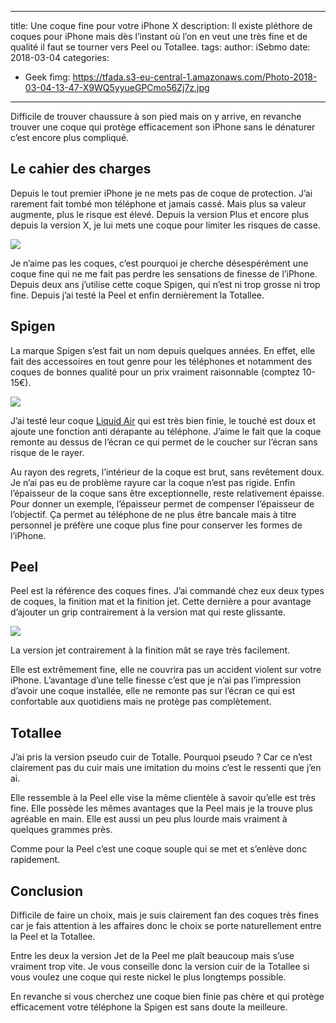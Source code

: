 

---
title: Une coque fine pour votre iPhone X
description: Il existe pléthore de coques pour iPhone mais dès l’instant où l’on en veut une très fine et de qualité il faut se tourner vers Peel ou Totallee. 
tags: 
author: iSebmo
date: 2018-03-04
categories:
  - Geek
fimg: https://tfada.s3-eu-central-1.amazonaws.com/Photo-2018-03-04-13-47-X9WQ5yyueGPCmo56Zj7z.jpg
---

Difficile de trouver chaussure à son pied mais on y arrive, en revanche trouver une coque qui protège efficacement son iPhone sans le dénaturer c’est encore plus compliqué. 

## Le cahier des charges
Depuis le tout premier iPhone je ne mets pas de coque de protection. J’ai rarement fait tombé mon téléphone et jamais cassé. Mais plus sa valeur augmente, plus le risque est élevé. Depuis la version Plus et encore plus depuis la version X, je lui mets une coque pour limiter les risques de casse. 

![](https://tfada.s3-eu-central-1.amazonaws.com/Photo-2018-03-04-13-42-1RiuvrupumVZiCQzVSve.jpg)

Je n’aime pas les coques, c’est pourquoi je cherche désespérément une coque fine qui ne me fait pas perdre les sensations de finesse de l’iPhone. Depuis deux ans j’utilise cette coque Spigen, qui n’est ni trop grosse ni trop fine. Depuis j’ai testé la Peel et enfin dernièrement la Totallee. 

## Spigen
La marque Spigen s’est fait un nom depuis quelques années. En effet, elle fait des accessoires en tout genre pour les téléphones et notamment des coques de bonnes qualité pour un prix vraiment raisonnable (comptez 10-15€). 

![](https://tfada.s3-eu-central-1.amazonaws.com/Photo-2018-03-04-13-46-2XoWDCY1ybOXIISjbfTa.jpg)

J’ai testé leur coque [Liquid Air](https://amzn.to/2Bi8bym) qui est très bien finie, le touché est doux et ajoute une fonction anti dérapante au téléphone. J’aime le fait que la coque remonte au dessus de l’écran ce qui permet de le coucher sur l’écran sans risque de le rayer. 

Au rayon des regrets, l’intérieur de la coque est brut, sans revêtement doux. Je n’ai pas eu de problème rayure car la coque n’est pas rigide. Enfin l’épaisseur de la coque sans être exceptionnelle, reste relativement épaisse. Pour donner un exemple, l’épaisseur permet de compenser l’épaisseur de l’objectif. Ça permet au téléphone de ne plus être bancale mais à titre personnel je préfère une coque plus fine pour conserver les formes de l’iPhone. 

## Peel
Peel est la référence des coques fines. J’ai commandé chez eux deux types de coques, la finition mat et la finition jet. Cette dernière a pour avantage d’ajouter un grip contrairement à la version mat qui reste glissante. 

![](https://tfada.s3-eu-central-1.amazonaws.com/Photo-2018-03-04-13-45-u7PYM9VzQY7ORm8dU8Lr.jpg)

La version jet contrairement à la finition mât se raye très facilement. 

Elle est extrêmement fine, elle ne couvrira pas un accident violent sur votre iPhone. L’avantage d’une telle finesse c’est que je n’ai pas l’impression d’avoir une coque installée, elle ne remonte pas sur l’écran ce qui est confortable aux quotidiens mais ne protège pas complètement. 

## Totallee
J’ai pris la version pseudo cuir de Totalle. Pourquoi pseudo ? Car ce n’est clairement pas du cuir mais une imitation du moins c’est le ressenti que j’en ai. 

Elle ressemble à la Peel elle vise la même clientèle à savoir qu’elle est très fine. Elle possède les mêmes avantages que la Peel mais je la trouve plus agréable en main. Elle est aussi un peu plus lourde mais vraiment à quelques grammes près. 

Comme pour la Peel c’est une coque souple qui se met et s’enlève donc rapidement. 

## Conclusion
Difficile de faire un choix, mais je suis clairement fan des coques très fines car je fais attention à les affaires donc le choix se porte naturellement entre la Peel et la Totallee. 

Entre les deux la version Jet de la Peel me plaît beaucoup mais s’use vraiment trop vite. Je vous conseille donc la version cuir de la Totallee si vous voulez une coque qui reste nickel le plus longtemps possible. 

En revanche si vous cherchez une coque bien finie pas chère et qui protège efficacement votre téléphone la Spigen est sans doute la meilleure. 